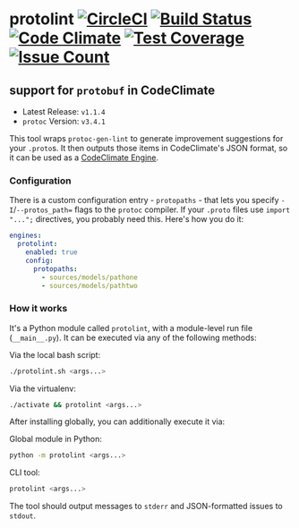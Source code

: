 
# protolint [![CircleCI](https://circleci.com/gh/sgammon/codeclimate-protobuf/tree/master.svg?style=svg)](https://circleci.com/gh/sgammon/codeclimate-protobuf/tree/master) [![Build Status](https://travis-ci.org/sgammon/codeclimate-protobuf.svg?branch=master)](https://travis-ci.org/sgammon/codeclimate-protobuf)  [![Code Climate](https://codeclimate.com/github/sgammon/codeclimate-protobuf/badges/gpa.svg)](https://codeclimate.com/github/sgammon/codeclimate-protobuf) [![Test Coverage](https://codeclimate.com/github/sgammon/codeclimate-protobuf/badges/coverage.svg)](https://codeclimate.com/github/sgammon/codeclimate-protobuf/coverage) [![Issue Count](https://codeclimate.com/github/sgammon/codeclimate-protobuf/badges/issue_count.svg)](https://codeclimate.com/github/sgammon/codeclimate-protobuf)
## support for `protobuf` in CodeClimate

- Latest Release: `v1.1.4`
- `protoc` Version: `v3.4.1`

This tool wraps `protoc-gen-lint` to generate improvement suggestions for your `.proto`s. It then outputs those items in CodeClimate's JSON format, so it can be used as a [CodeClimate Engine](http://blog.codeclimate.com/blog/2015/07/07/build-your-own-codeclimate-engine/).


### Configuration

There is a custom configuration entry - `protopaths` - that lets you specify `-I`/`--protos_path=` flags to the `protoc` compiler. If your `.proto` files use `import "...";` directives, you probably need this. Here's how you do it:

```yaml
engines:
  protolint:
    enabled: true
    config:
      protopaths:
        - sources/models/pathone
        - sources/models/pathtwo
```


### How it works

It's a Python module called `protolint`, with a module-level run file (`__main__.py`). It can be executed via any of the following methods:

Via the local bash script:
```bash
./protolint.sh <args...>
```

Via the virtualenv:
```bash
./activate && protolint <args...>
```

After installing globally, you can additionally execute it via:

Global module in Python:
```bash
python -m protolint <args...>
```

CLI tool:
```bash
protolint <args...>
```

The tool should output messages to `stderr` and JSON-formatted issues to `stdout`.
